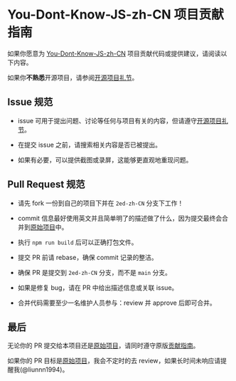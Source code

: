 # You-Dont-Know-JS-zh-CN 项目贡献指南

如果你愿意为 [You-Dont-Know-JS-zh-CN](https://github.com/liunnn1994/You-Dont-Know-JS-zh-CN) 项目贡献代码或提供建议，请阅读以下内容。

如果你**不熟悉**开源项目，请参阅[开源项目礼节](https://developer.mozilla.org/zh-CN/docs/MDN/Community/Open_source_etiquette)。

## Issue 规范

-   issue 可用于提出问题、讨论等任何与项目有关的内容，但请遵守[开源项目礼节](https://developer.mozilla.org/zh-CN/docs/MDN/Community/Open_source_etiquette)。

-   在提交 issue 之前，请搜索相关内容是否已被提出。

-   如果有必要，可以提供截图或录屏，这能够更直观地重现问题。

## Pull Request 规范

-   请先 fork 一份到自己的项目下并在 `2ed-zh-CN` 分支下工作！
-   commit 信息最好使用英文并且简单明了的描述做了什么，因为提交最终会合并到[原始项目](https://github.com/getify/You-Dont-Know-JS/tree/2ed-zh-CN)中。

-   执行 `npm run build` 后可以正确打包文件。
-   提交 PR 前请 rebase，确保 commit 记录的整洁。
-   确保 PR 是提交到 `2ed-zh-CN` 分支，而不是 `main` 分支。
-   如果是修复 bug，请在 PR 中给出描述信息或关联 issue。
-   合并代码需要至少一名维护人员参与：review 并 approve 后即可合并。

## 最后

无论你的 PR 提交给本项目还是[原始项目](https://github.com/getify/You-Dont-Know-JS/tree/2ed-zh-CN)，请同时遵守原版[贡献指南](https://github.com/getify/You-Dont-Know-JS/blob/2nd-ed/CONTRIBUTING.md)。

如果你的 PR 目标是[原始项目](https://github.com/getify/You-Dont-Know-JS/tree/2ed-zh-CN)，我会不定时的去 review，如果长时间未响应请提醒我(@liunnn1994)。
